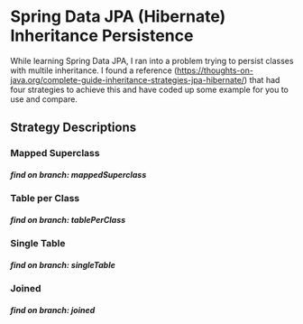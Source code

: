 # Spring Data JPA (Hibernate) Inheritance Persistence 
While learning Spring Data JPA, I ran into a problem trying to persist classes with multile inheritance.
I found a reference (https://thoughts-on-java.org/complete-guide-inheritance-strategies-jpa-hibernate/) that had four strategies to achieve this and have coded up some example for you to use and compare.

## Strategy Descriptions
### Mapped Superclass

##### find on branch: mappedSuperclass


### Table per Class

##### find on branch: tablePerClass


### Single Table

##### find on branch: singleTable


### Joined

##### find on branch: joined
